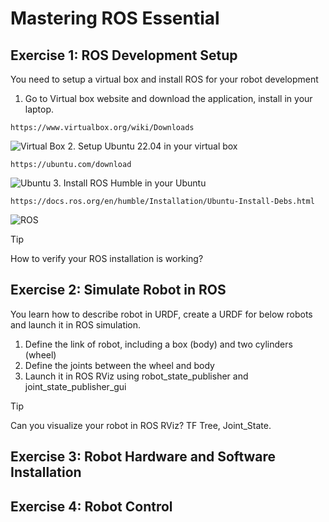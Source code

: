 # Mastering ROS Essential
## Exercise 1: ROS Development Setup
You need to setup a virtual box and install ROS for your robot development
1. Go to Virtual box website and download the application, install in your laptop.
```
https://www.virtualbox.org/wiki/Downloads
```
![Virtual Box](http://github.com/twming/ros2_master_tutorial/img/virtualbox.png)
2. Setup Ubuntu 22.04 in your virtual box
```
https://ubuntu.com/download
```
![Ubuntu](http://github.com/twming/ros2_master_tutorial/img/ubuntu.png)
3. Install ROS Humble in your Ubuntu
```
https://docs.ros.org/en/humble/Installation/Ubuntu-Install-Debs.html
```
![ROS](http://github.com/twming/ros2_master_tutorial/img/ros.png)
> [!TIP]
> How to verify your ROS installation is working?

## Exercise 2: Simulate Robot in ROS
You learn how to describe robot in URDF, create a URDF for below robots and launch it in ROS simulation.
1. Define the link of robot, including a box (body) and two cylinders (wheel)
2. Define the joints between the wheel and body
3. Launch it in ROS RViz using robot_state_publisher and joint_state_publisher_gui

> [!TIP]
> Can you visualize your robot in ROS RViz? TF Tree, Joint_State.

## Exercise 3: Robot Hardware and Software Installation
## Exercise 4: Robot Control
